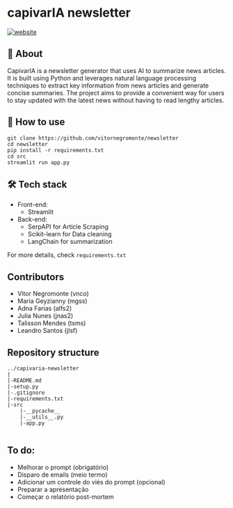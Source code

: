 # capivarIA newsletter

[![website](https://img.shields.io/badge/Check_the_website-0D1117?style=for-the-badge&logo=Streamlit&logoColor=FF4B4B)](https://geraianews.streamlit.app/)

## 🌱 About
CapivarIA is a newsletter generator that uses AI to summarize news articles. It is built using Python and leverages natural language processing techniques to extract key information from news articles and generate concise summaries. The project aims to provide a convenient way for users to stay updated with the latest news without having to read lengthy articles.

## 🔎 How to use

```
git clone https://github.com/vitornegromonte/newsletter
cd newsletter
pip install -r requirements.txt
cd src
streamlit run app.py
```
## 🛠️ Tech stack

- Front-end: 
    - Streamlit
- Back-end:
    - SerpAPI for Article Scraping
    - Scikit-learn for Data cleaning
    - LangChain for summarization

For more details, check ``requirements.txt``

## Contributors
- Vitor Negromonte (vnco)
- Maria Geyzianny (mgss)
- Adna Farias (alfs2)
- Julia Nunes (jnas2)
- Talisson Mendes (tsms)
- Leandro Santos (jlsf)

## Repository structure

```
../capivaria-newsletter
|
|-README.md
|-setup.py
|-.gitignore
|-requirements.txt
|-src
    |-__pycache__
    |-__utils__.py
    |-app.py
    
```

## To do:
- Melhorar o prompt (obrigatório)
- Disparo de emails (meio termo)
- Adicionar um controle do viés do prompt (opcional)
- Preparar a apresentação
- Começar o relatório post-mortem
